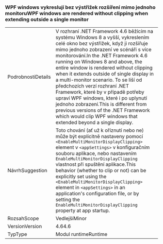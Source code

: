 ### <a name="wpf-windows-are-rendered-without-clipping-when-extending-outside-a-single-monitor"></a><span data-ttu-id="2ffcc-101">WPF windows vykreslují bez výstřižek rozšíření mimo jednoho monitoru</span><span class="sxs-lookup"><span data-stu-id="2ffcc-101">WPF windows are rendered without clipping when extending outside a single monitor</span></span>

|   |   |
|---|---|
|<span data-ttu-id="2ffcc-102">Podrobnosti</span><span class="sxs-lookup"><span data-stu-id="2ffcc-102">Details</span></span>|<span data-ttu-id="2ffcc-103">V rozhraní .NET Framework 4.6 běžícím na systému Windows 8 a vyšší, vykreslením celé okno bez výstřižek, když ji rozšiřuje mimo jednoho zobrazení ve scénáři s více monitorování.</span><span class="sxs-lookup"><span data-stu-id="2ffcc-103">In the .NET Framework 4.6 running on Windows 8 and above, the entire window is rendered without clipping when it extends outside of single display in a multi-monitor scenario.</span></span> <span data-ttu-id="2ffcc-104">To se liší od předchozích verzí rozhraní .NET Framework, které by v případě potřeby upraví WPF windows, které i po uplynutí jednoho zobrazení.</span><span class="sxs-lookup"><span data-stu-id="2ffcc-104">This is different from previous versions of the .NET Framework which would clip WPF windows that extended beyond a single display.</span></span>|
|<span data-ttu-id="2ffcc-105">Návrh</span><span class="sxs-lookup"><span data-stu-id="2ffcc-105">Suggestion</span></span>|<span data-ttu-id="2ffcc-106">Toto chování (ať už k oříznutí nebo ne) může být explicitně nastaveny pomocí <code>&lt;EnableMultiMonitorDisplayClipping&gt;</code> element v <code>&lt;appSettings&gt;</code> v konfiguračním souboru aplikace, nebo nastavením <code>EnableMultiMonitorDisplayClipping</code> vlastnost při spuštění aplikace.</span><span class="sxs-lookup"><span data-stu-id="2ffcc-106">This behavior (whether to clip or not) can be explicitly set using the <code>&lt;EnableMultiMonitorDisplayClipping&gt;</code> element in <code>&lt;appSettings&gt;</code> in an application's configuration file, or by setting the <code>EnableMultiMonitorDisplayClipping</code> property at app startup.</span></span>|
|<span data-ttu-id="2ffcc-107">Rozsah</span><span class="sxs-lookup"><span data-stu-id="2ffcc-107">Scope</span></span>|<span data-ttu-id="2ffcc-108">Vedlejší</span><span class="sxs-lookup"><span data-stu-id="2ffcc-108">Minor</span></span>|
|<span data-ttu-id="2ffcc-109">Version</span><span class="sxs-lookup"><span data-stu-id="2ffcc-109">Version</span></span>|<span data-ttu-id="2ffcc-110">4.6</span><span class="sxs-lookup"><span data-stu-id="2ffcc-110">4.6</span></span>|
|<span data-ttu-id="2ffcc-111">Typ</span><span class="sxs-lookup"><span data-stu-id="2ffcc-111">Type</span></span>|<span data-ttu-id="2ffcc-112">Modul runtime</span><span class="sxs-lookup"><span data-stu-id="2ffcc-112">Runtime</span></span>|


